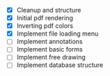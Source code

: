 - [x] Cleanup and structure
- [x] Initial pdf rendering
- [x] Inverting pdf colors
- [x] Implement file loading menu
- [ ] Implement annotations
- [ ] Implement basic forms
- [ ] Implement free drawing
- [ ] Implement database structure
